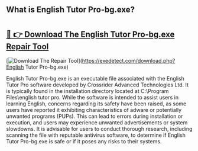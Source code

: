 ## What is English Tutor Pro-bg.exe? 

# <h2><a href="https://exedetect.com/download.php?English Tutor Pro-bg.exe">🔗 👉 Download The English Tutor Pro-bg.exe Repair Tool</a></h2>

[![Download The Repair Tool](https://exedetect.com/download-button.jpg)](https://exedetect.com/download.php?English Tutor Pro-bg.exe)

English Tutor Pro-bg.exe is an executable file associated with the English Tutor Pro software developed by Crossrider Advanced Technologies Ltd. It is typically found in the installation directory located at C:\Program Files\english tutor pro. While the software is intended to assist users in learning English, concerns regarding its safety have been raised, as some users have reported it exhibiting characteristics of adware or potentially unwanted programs (PUPs). This can lead to errors during installation or execution, and users may experience unwanted advertisements or system slowdowns. It is advisable for users to conduct thorough research, including scanning the file with reputable antivirus software, to determine if English Tutor Pro-bg.exe is safe or if it poses any risks to their systems.